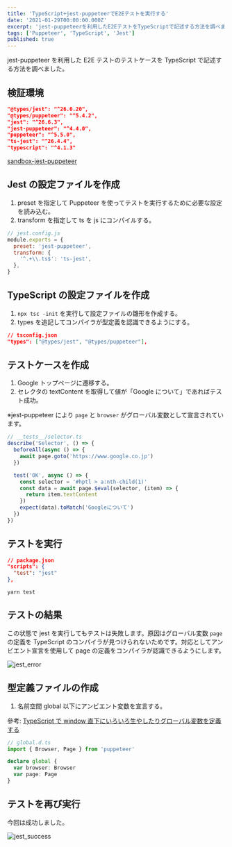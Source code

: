 ```yaml
---
title: 'TypeScript+jest-puppeteerでE2Eテストを実行する'
date: '2021-01-29T00:00:00.000Z'
excerpt: 'jest-puppeteerを利用したE2EテストをTypeScriptで記述する方法を調べました。設定ファイルの作成手順や型定義の対応方法を解説しました。'
tags: ['Puppeteer', 'TypeScript', 'Jest']
published: true
---
```


jest-puppeteer を利用した E2E テストのテストケースを TypeScript で記述する方法を調べました。

## 検証環境

```json
"@types/jest": "^26.0.20",
"@types/puppeteer": "^5.4.2",
"jest": "^26.6.3",
"jest-puppeteer": "^4.4.0",
"puppeteer": "^5.5.0",
"ts-jest": "^26.4.4",
"typescript": "^4.1.3"
```

[sandbox-jest-puppeteer](https://github.com/krabben16/sandbox-jest-puppeteer)

## Jest の設定ファイルを作成

1. preset を指定して Puppeteer を使ってテストを実行するために必要な設定を読み込む。
1. transform を指定して ts を js にコンパイルする。

```js
// jest.config.js
module.exports = {
  preset: 'jest-puppeteer',
  transform: {
    '^.+\\.ts$': 'ts-jest',
  },
}
```

## TypeScript の設定ファイルを作成

1. `npx tsc -init` を実行して設定ファイルの雛形を作成する。
1. types を追記してコンパイラが型定義を認識できるようにする。

```json
// tsconfig.json
"types": ["@types/jest", "@types/puppeteer"],
```

## テストケースを作成

1. Google トップページに遷移する。
1. セレクタの textContent を取得して値が「Google について」であればテスト成功。

※jest-puppeteer により `page` と `browser` がグローバル変数として宣言されています。

```ts
// __tests__/selector.ts
describe('Selector', () => {
  beforeAll(async () => {
    await page.goto('https://www.google.co.jp')
  })

  test('OK', async () => {
    const selector = '#hptl > a:nth-child(1)'
    const data = await page.$eval(selector, (item) => {
      return item.textContent
    })
    expect(data).toMatch('Googleについて')
  })
})
```

## テストを実行

```json
// package.json
"scripts": {
  "test": "jest"
},
```

```shell
yarn test
```

## テストの結果

この状態で jest を実行してもテストは失敗します。原因はグローバル変数 `page` の定義を TypeScript のコンパイラが見つけられないためです。対応としてアンビエント宣言を使用して page の定義をコンパイラが認識できるようにします。

![jest_error](https://gyazo.com/ef84e2ee0f2ccc787be45398d6fea482.png)

## 型定義ファイルの作成

1. 名前空間 global 以下にアンビエント変数を宣言する。

參考: [TypeScript で window 直下にいろいろ生やしたりグローバル変数を定義する](https://dev.classmethod.jp/articles/typings-of-window-object/)

```ts
// global.d.ts
import { Browser, Page } from 'puppeteer'

declare global {
  var browser: Browser
  var page: Page
}
```

## テストを再び実行

今回は成功しました。

![jest_success](https://gyazo.com/9df43379f7469639dc726b6f54a279b3.png)
